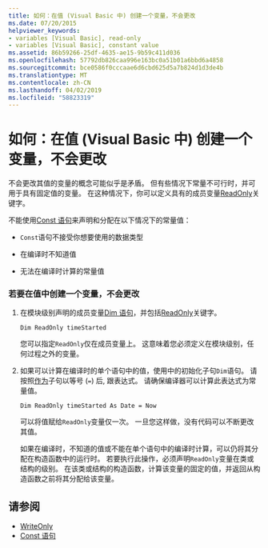 ```yaml
---
title: 如何：在值 (Visual Basic 中) 创建一个变量，不会更改
ms.date: 07/20/2015
helpviewer_keywords:
- variables [Visual Basic], read-only
- variables [Visual Basic], constant value
ms.assetid: 86b59266-25df-4635-ae15-9b59c411d036
ms.openlocfilehash: 57792db826caa996e163bc0a51b01a6bbd6a4858
ms.sourcegitcommit: bce0586f0cccaae6d6cbd625d5a7b824d1d3de4b
ms.translationtype: MT
ms.contentlocale: zh-CN
ms.lasthandoff: 04/02/2019
ms.locfileid: "58823319"
---
```

# <a name="how-to-create-a-variable-that-does-not-change-in-value-visual-basic"></a>如何：在值 (Visual Basic 中) 创建一个变量，不会更改
不会更改其值的变量的概念可能似乎是矛盾。 但有些情况下常量不可行时，并可用于具有固定值的变量。 在这种情况下，你可以定义具有的成员变量[ReadOnly](../../../../visual-basic/language-reference/modifiers/readonly.md)关键字。  
  
 不能使用[Const 语句](../../../../visual-basic/language-reference/statements/const-statement.md)来声明和分配在以下情况下的常量值：  
  
-   `Const`语句不接受你想要使用的数据类型  
  
-   在编译时不知道值  
  
-   无法在编译时计算的常量值  
  
### <a name="to-create-a-variable-that-does-not-change-in-value"></a>若要在值中创建一个变量，不会更改  
  
1.  在模块级别声明的成员变量[Dim 语句](../../../../visual-basic/language-reference/statements/dim-statement.md)，并包括[ReadOnly](../../../../visual-basic/language-reference/modifiers/readonly.md)关键字。  
  
    ```  
    Dim ReadOnly timeStarted  
    ```  
  
     您可以指定`ReadOnly`仅在成员变量上。 这意味着您必须定义在模块级别，任何过程之外的变量。  
  
2.  如果可以计算在编译时的单个语句中的值，使用中的初始化子句`Dim`语句。 请按照[作为](../../../../visual-basic/language-reference/statements/as-clause.md)子句以等号 (`=`) 后, 跟表达式。 请确保编译器可以计算此表达式为常量值。  
  
    ```  
    Dim ReadOnly timeStarted As Date = Now  
    ```  
  
     可以将值赋给`ReadOnly`变量仅一次。 一旦您这样做，没有代码可以不断更改其值。  
  
     如果在编译时，不知道的值或不能在单个语句中的编译时计算，可以仍将其分配在构造函数中的运行时。 若要执行此操作，必须声明`ReadOnly`变量在类或结构的级别。 在该类或结构的构造函数，计算该变量的固定的值，并返回从构造函数之前将其分配给该变量。  
  
## <a name="see-also"></a>请参阅

- [WriteOnly](../../../../visual-basic/language-reference/modifiers/writeonly.md)
- [Const 语句](../../../../visual-basic/language-reference/statements/const-statement.md)
